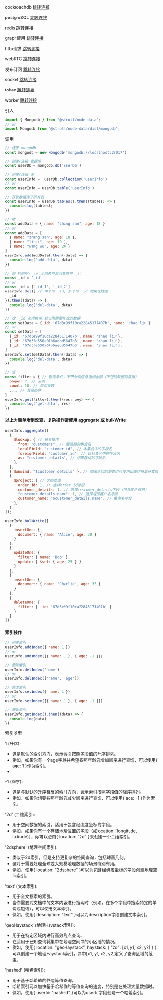 cockroachdb [跳转连接](./cockroachdb/index.md)

postgreSQL [跳转连接](./postgreSQL/index.md)

redis [跳转连接](./redis/index.md)

graph使用 [跳转连接](./graph.md)

http请求 [跳转连接](./HTTP.md)

webRTC [跳转连接](./webRTC.md)

发布订阅 [跳转连接](./pubSub.md)

socket [跳转连接](./socket.md)

token [跳转连接](./token.md)

worker [跳转连接](./worker.md)

引入

```js
import { Mongodb } from "@stroll/node-data";
// or
import Mongodb from "@stroll/node-data/dist/mongodb";
```

调用

```js
// 连接 mongodb
const mongodb = new Mongodb('mongodb://localhost:27017')

// 创建/连接 数据库
const userDb = mongodb.db('userDb')

// 创建/连接 表
const userInfo =  userDb.collection('userInfo')
// or
const userInfo = userDb.table('userInfo')

// 获取数据库下所有表
const userInfo = userDb.tables().then((tables) => {
  console.log(tables);
})

// 增
const addData = { name: "zhang san", age: 18 }
// or
const addData = [
  { name: "zhang san", age: 18 },
  { name: "li si", age: 19 },
  { name: "wang wu", age: 20 }
]
userInfo.add(addData).then((data) => {
  console.log('add-data', data)
})

// 删 软删除，_id 必须携带且只能携带 _id
const _id = '_id'
// or
const _id = ['_id_1', '_id_2']
userInfo.del({ // 单个传 _id, 多个传 _id 的集合数组
  _id
}).then((data) => {
  console.log('del-data', data)
})

// 改，_id 必须携带,其它为需要修改的数据
const setData = {_id: '67d3e99f10ca22845171407b', name: 'zhao liu'}
// or
const setData = [
  {_id: '67d3e99f10ca22845171407b', name: 'zhao liu'},
  {_id: '67d3fe550a07b6aebd5647b3', name: 'zhao liu'},
  {_id: '67d3fe550a07b6aebd5647b5', name: 'zhao liu'},
]
userInfo.set(setData).then((data) => {
  console.log('del-data', data)
})

// 查
const filter = { // 查询条件，不带分页信息返回全部（不包括软删除数据）
  pages: 7, // 分页
  count: 10, // 每页条数
  .... // 其他条件
}
userInfo.get(filter).then((res: any) => {
  console.log('get-data', res)
})
```

#### 以上为简单增删改查，复杂操作请使用 aggregate 或 bulkWrite

```js
userInfo.aggregate([
  {
    $lookup: { // 链表操作
      from: "customers", // 要连接的集合名
      localField: "customer_id", // 本集合中的字段名
      foreignField: "customer_id", // 目标集合中的字段名
      as: "customer_details", // 结果数组的字段名
    },
  },
  { $unwind: "$customer_details" }, // 如果返回的是数组可使用此操作符展开文档，以便下面对每个文档作处理
  {
    $project: { // 文档处理
      order_id: 1, // 选择order_id字段
      customer_details: 1, // 选择customer_details字段（包含客户信息）
      "customer_details.name": 1, // 选择返回客户名字段
      customer_name: "$customer_details.name", // 重命名字段
    },
  },
]);
```

```js
userInfo.bulkWrite([
  {
    insertOne: {
      document: { name: 'Alice', age: 30 }
    }
  },
  {
    updateOne: {
      filter: { name: 'Bob' },
      update: { $set: { age: 25 } }
    }
  },
  {
    insertOne: {
      document: { name: 'Charlie', age: 35 }
    }
  },
  {
    deleteOne: {
      filter: { _id: '67d3e99f10ca22845171407b' }
    }
  }
])
```
#### 索引操作
```js
// 创建索引
userInfo.addIndex({ name: 1 })
// or
userInfo.addIndex([{ name: 1 }, { age: -1 }])

// 删除索引
userInfo.delIndex('name')
// or
userInfo.delIndex(['name', 'age'])

// 修改索引
userInfo.setIndex({ name: 1 })
// or
userInfo.setIndex([{ name: 1 }, { age: -1 }])

// 获取索引
userInfo.getIndex().then((data) => {
  console.log(data)
})
```
索引类型

1 (升序):
 - 这是默认的索引方向，表示索引按照字段值的升序排列。
 - 例如，如果你有一个age字段并希望按照年龄的增加顺序进行查询，可以使用{ age: 1 }作为索引。
 - 
-1 (降序):
 - 这是与默认的升序相反的索引方向，表示索引按照字段值的降序排列。
 - 例如，如果你想要按照年龄的减少顺序进行查询，可以使用{ age: -1 }作为索引。

'2d' (二维索引):
 - 用于空间数据的索引，适用于包含经纬度坐标的字段。
 - 例如，如果你有一个存储地理位置的字段（如location: [longitude, latitude]），你可以使用{ location: "2d" }来创建一个二维索引。

'2dsphere' (地理空间索引):
 - 类似于2d索引，但是支持更复杂的空间查询，包括球面几何。
 - 这对于需要处理全球或大规模地理数据的场景特别有用。
 - 例如，使用{ location: "2dsphere" }可以为包含经纬度坐标的字段创建地理空间索引。

'text' (文本索引):
 - 用于全文搜索的索引。
 - 当你需要对文档中的文本内容进行搜索时（例如，在多个字段中搜索特定的单词或短语），可以使用文本索引。
 - 例如，使用{ description: "text" }可以为description字段创建文本索引。

'geoHaystack' (地理Haystack索引):
 - 用于在特定区域内进行高效的点查询。
 - 它适用于已知查询将集中在地理空间中的小区域的情况。
 - 例如，使用{ location: "geoHaystack", haystack: { "2d": [x1, y1, x2, y2] } }可以创建一个地理Haystack索引，其中[x1, y1, x2, y2]定义了查询区域的范围。

'hashed' (哈希索引):
 - 用于基于哈希值的快速等值查询。
 - 哈希索引可以加快基于哈希值的等值查询的速度，特别是在处理大量数据时。
 - 例如，使用{ userId: "hashed" }可以为userId字段创建一个哈希索引。